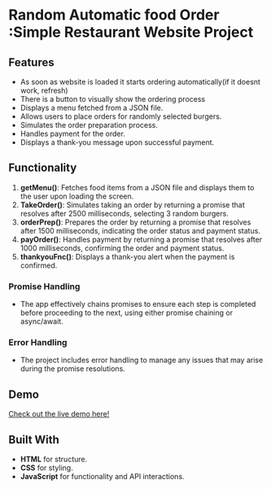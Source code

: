 # Random Automatic food Order :Simple Restaurant Website Project


## Features
- As soon as website is loaded it starts ordering automatically(if it doesnt work,  refresh)
- There is a button to visually show the ordering process
- Displays a menu fetched from a JSON file.
- Allows users to place orders for randomly selected burgers.
- Simulates the order preparation process.
- Handles payment for the order.
- Displays a thank-you message upon successful payment.

## Functionality
1. **getMenu()**: Fetches food items from a JSON file and displays them to the user upon loading the screen.
2. **TakeOrder()**: Simulates taking an order by returning a promise that resolves after 2500 milliseconds, selecting 3 random burgers.
3. **orderPrep()**: Prepares the order by returning a promise that resolves after 1500 milliseconds, indicating the order status and payment status.
4. **payOrder()**: Handles payment by returning a promise that resolves after 1000 milliseconds, confirming the order and payment status.
5. **thankyouFnc()**: Displays a thank-you alert when the payment is confirmed.

### Promise Handling
- The app effectively chains promises to ensure each step is completed before proceeding to the next, using either promise chaining or async/await.

### Error Handling
- The project includes error handling to manage any issues that may arise during the promise resolutions.



## Demo
[Check out the live demo here!](https://imsunokdir.github.io/Auto-Random-Food-ordering/)

## Built With
- **HTML** for structure.
- **CSS** for styling.
- **JavaScript** for functionality and API interactions.
